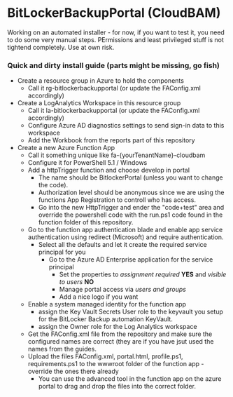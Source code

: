 # BitLockerBackupPortal (CloudBAM)

Working on an automated installer - for now, if you want to test it, you need to do some very manual steps.
PErmissions and least privileged stuff is not tightend completely. Use at own risk.

### Quick and dirty install guide (parts might be missing, go fish) 

- Create a resource group in Azure to hold the components
  - Call it rg-bitlockerbackupportal (or update the FAConfig.xml accordingly)
- Create a LogAnalytics Workspace in this resource group
  - Call it la-bitlockerbackupportal (or update the FAConfig.xml accordingly)
  - Configure Azure AD diagnostics settings to send sign-in data to this workspace
  - Add the Workbook from the reports part of this repository
- Create a new Azure Function App
  - Call it something unique like fa-{yourTenantName}-cloudbam
  - Configure it for PowerShell 5.1 / Windows
  - Add a httpTrigger function and choose develop in portal
    - The name should be BitlockerPortal (unless you want to change the code).
    - Authorization level should be anonymous since we are using the functions App Registration to controll who has access.
    - Go into the new HttpTrigger and ender the "code+test" area and override the powershell code with the run.ps1 code found in the function folder of this repository.
  - Go to the function app authentication blade and enable app service authentication using redirect (Microsoft) and require authentication. 
    - Select all the defaults and let it create the required service principal for you
      - Go to the Azure AD Enterprise application for the service principal
        - Set the properties to *assignment required* **YES** and *visible to users* **NO**
        - Manage portal access via *users and groups*
        - Add a nice logo if you want
  - Enable a system managed identity for the function app
    - assign the Key Vault Secrets User role to the keyvault you setup for the BitLocker Backup automation KeyVault.
    - assign the Owner role for the Log Analytics workspace
  - Get the FAConfig.xml file from the repository and make sure the configured names are correct (they are if you have jsut used the names from the guides.
  - Upload the files FAConfig.xml, portal.html, profile.ps1, requirements.ps1 to the wwwroot folder of the function app - override the ones there already
    - You can use the advanced tool in the function app on the azure portal to drag and drop the files into the correct folder.
